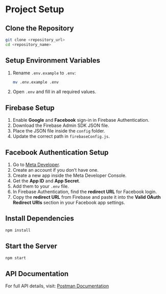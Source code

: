 # Project Setup

## Clone the Repository
```sh
git clone <repository_url>
cd <repository_name>
```

## Setup Environment Variables
1. Rename `.env.example` to `.env`:
   ```sh
   mv .env.example .env
   ```
2. Open `.env` and fill in all required values.

## Firebase Setup
1. Enable **Google** and **Facebook** sign-in in Firebase Authentication.
2. Download the Firebase Admin SDK JSON file.
3. Place the JSON file inside the `config` folder.
4. Update the correct path in `firebaseConfig.js`.

## Facebook Authentication Setup
1. Go to [Meta Developer](https://developers.facebook.com/).
2. Create an account if you don’t have one.
3. Create a new app inside the Meta Developer Console.
4. Get the **App ID** and **App Secret**.
5. Add them to your `.env` file.
6. In Firebase Authentication, find the **redirect URL** for Facebook login.
7. Copy the **redirect URL** from Firebase and paste it into the **Valid OAuth Redirect URIs** section in your Facebook app settings.

## Install Dependencies
```sh
npm install
```

## Start the Server
```sh
npm start
```

## API Documentation
For full API details, visit:
[Postman Documentation](https://documenter.getpostman.com/view/27080842/2sAYkDML7i)
